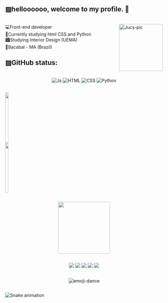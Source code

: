 ## ▨helloooooo, welcome to my profile. 🎈

<div><br>
  <img align="right" alt="Jucs-pic" height="150" src="https://c.tenor.com/7zKZuIk31GEAAAAC/bird-dance.gif" width="140" height="150">
</div>

  <div>
    💻Front-end developer<br/>
    📖Currently studying html CSS and Python<br/>
    🏙️Studying Interior Design (UEMA)<br/>
    🌚Bacabal - MA (Brazil) <br/> 
  </div>

## ▨GitHub status:

<div style="display: inline_block" align="center"><br>
  <img align="center" alt="Js" src="https://img.shields.io/badge/JavaScript-F7DF1E?style=for-the-badge&logo=javascript&logoColor=black">
  <img align="center" alt="HTML" src="https://img.shields.io/badge/HTML5-E34F26?style=for-the-badge&logo=html5&logoColor=white">
  <img align="center" alt="CSS" src="https://img.shields.io/badge/CSS3-1572B6?style=for-the-badge&logo=css3&logoColor=white">
  <img align="center" alt="Python" src="https://img.shields.io/badge/Python-14354C?style=for-the-badge&logo=python&logoColor=white"/>
 </div>
 
 ##
 
 <div style="display: flex">
  <a href="https://github.com/Gsantos-f">
  <img height="160em" width="48%" src="https://github-readme-stats.vercel.app/api?username=Gsantos-f&show_icons=true&theme=react&include_all_commits=true&count_private=true"/>
  <img height="160em"  width="48%" src="https://github-readme-stats.vercel.app/api/top-langs/?username=gsantos-f&layout=compact&theme=react"/>
</div>
  
 ##
  
<div align="center">
 <img src="https://github-readme-streak-stats.herokuapp.com/?user=gsantos-f&theme=react&count_private=true&show_icons=true&title_color=6e40c9&icon_color=6e40c9&line_height=10" height ="166"/>
</div>
  
 ##
  
<div style="display: inline_block" align="center"> 
  <a href="https://instagram.com/Gsantos_f" target="_blank"><img src="https://img.shields.io/badge/-Instagram-%23E4405F?style=for-the-badge&logo=instagram&logoColor=white" target="_blank"></a>
  <a href = "mailto:gsantos.4dev@gmail.com" target="_blank"><img src="https://img.shields.io/badge/-Gmail-e83838?style=for-the-badge&logo=gmail&logoColor=white" target="_blank"></a>
  <a href="https://www.linkedin.com/in/gabriel-dos-santos-662042234/" target="_blank"><img src="https://img.shields.io/badge/-LinkedIn-%230077B5?style=for-the-badge&logo=linkedin&logoColor=white" target="_blank"></a> 
  <a href="https://steamcommunity.com/id/Nexus244/" target"_blank"><img src="https://img.shields.io/badge/Steam-000000?style=for-the-badge&logo=steam&logoColor=white"><a/>
  <a href="https://github.com/Gsantos-f" rel="noopener"><img src="https://img.shields.io/badge/GitHub-100000?style=for-the-badge&logo=github&logoColor=white&rel=noopener"></a>
</div>

  ##
    
<p align="center">
<img src="https://user-images.githubusercontent.com/92805039/157175887-86e6dd4e-5855-4796-88bd-798930336fe0.gif"  alt="emoji-dance" />
</p>   

  ##
 
  ![Snake animation](https://github.com/Gsantos-f/Gsantos-f/blob/output/github-contribution-grid-snake.svg)

</div>
